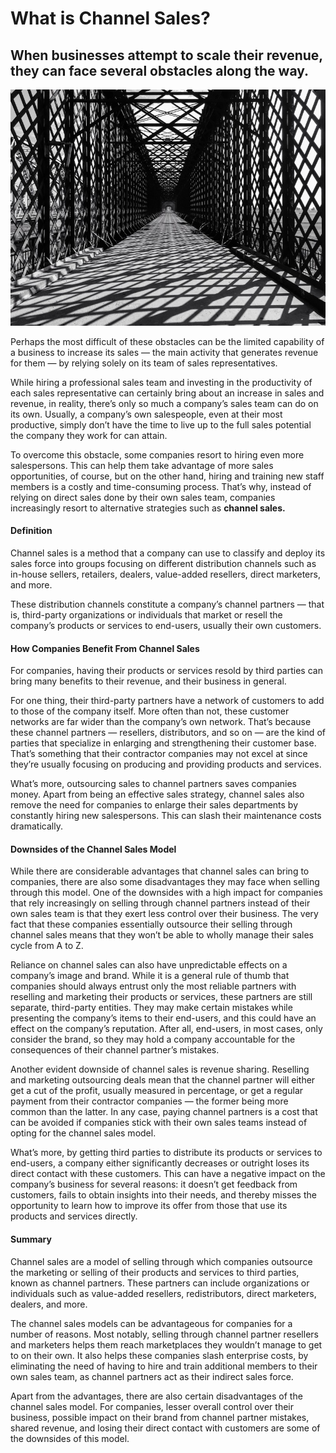 # What is Channel Sales?

## When businesses attempt to scale their revenue, they can face several obstacles along the way. 

![What is Channel Sales?](./img/bridge_t20_QoO0Zj.jpeg)

Perhaps the most difficult of these obstacles can be the limited capability of a business to increase its sales — the main activity that generates revenue for them — by relying solely on its team of sales representatives.

While hiring a professional sales team and investing in the productivity of each sales representative can certainly bring about an increase in sales and revenue, in reality, there’s only so much a company’s sales team can do on its own. Usually, a company’s own salespeople, even at their most productive, simply don’t have the time to live up to the full sales potential the company they work for can attain.

To overcome this obstacle, some companies resort to hiring even more salespersons. This can help them take advantage of more sales opportunities, of course, but on the other hand, hiring and training new staff members is a costly and time-consuming process. That’s why, instead of relying on direct sales done by their own sales team, companies increasingly resort to alternative strategies such as **channel sales.**

#### Definition

Channel sales is a method that a company can use to classify and deploy its sales force into groups focusing on different distribution channels such as in-house sellers, retailers, dealers, value-added resellers, direct marketers, and more.

These distribution channels constitute a company’s channel partners — that is, third-party organizations or individuals that market or resell the company’s products or services to end-users, usually their own customers.

#### How Companies Benefit From Channel Sales

For companies, having their products or services resold by third parties can bring many benefits to their revenue, and their business in general.

For one thing, their third-party partners have a network of customers to add to those of the company itself. More often than not, these customer networks are far wider than the company’s own network. That’s because these channel partners — resellers, distributors, and so on — are the kind of parties that specialize in enlarging and strengthening their customer base. That’s something that their contractor companies may not excel at since they’re usually focusing on producing and providing products and services.

What’s more, outsourcing sales to channel partners saves companies money. Apart from being an effective sales strategy, channel sales also remove the need for companies to enlarge their sales departments by constantly hiring new salespersons. This can slash their maintenance costs dramatically.

#### Downsides of the Channel Sales Model

While there are considerable advantages that channel sales can bring to companies, there are also some disadvantages they may face when selling through this model. One of the downsides with a high impact for companies that rely increasingly on selling through channel partners instead of their own sales team is that they exert less control over their business. The very fact that these companies essentially outsource their selling through channel sales means that they won’t be able to wholly manage their sales cycle from A to Z.

Reliance on channel sales can also have unpredictable effects on a company’s image and brand. While it is a general rule of thumb that companies should always entrust only the most reliable partners with reselling and marketing their products or services, these partners are still separate, third-party entities. They may make certain mistakes while presenting the company’s items to their end-users, and this could have an effect on the company’s reputation. After all, end-users, in most cases, only consider the brand, so they may hold a company accountable for the consequences of their channel partner’s mistakes.

Another evident downside of channel sales is revenue sharing. Reselling and marketing outsourcing deals mean that the channel partner will either get a cut of the profit, usually measured in percentage, or get a regular payment from their contractor companies — the former being more common than the latter. In any case, paying channel partners is a cost that can be avoided if companies stick with their own sales teams instead of opting for the channel sales model.

What’s more, by getting third parties to distribute its products or services to end-users, a company either significantly decreases or outright loses its direct contact with these customers. This can have a negative impact on the company’s business for several reasons: it doesn’t get feedback from customers, fails to obtain insights into their needs, and thereby misses the opportunity to learn how to improve its offer from those that use its products and services directly.

#### Summary

Channel sales are a model of selling through which companies outsource the marketing or selling of their products and services to third parties, known as channel partners. These partners can include organizations or individuals such as value-added resellers, redistributors, direct marketers, dealers, and more.

The channel sales models can be advantageous for companies for a number of reasons. Most notably, selling through channel partner resellers and marketers helps them reach marketplaces they wouldn’t manage to get to on their own. It also helps these companies slash enterprise costs, by eliminating the need of having to hire and train additional members to their own sales team, as channel partners act as their indirect sales force.

Apart from the advantages, there are also certain disadvantages of the channel sales model. For companies, lesser overall control over their business, possible impact on their brand from channel partner mistakes, shared revenue, and losing their direct contact with customers are some of the downsides of this model.